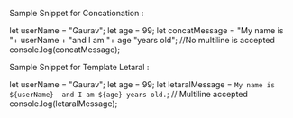 

Sample Snippet for Concationation :

let userName = "Gaurav";
let age = 99;
let concatMessage = "My name is "+ userName + "and I am "+ age "years old"; //No multiline is accepted
console.log(concatMessage);


Sample Snippet for Template Letaral :

let userName = "Gaurav";
let age = 99;
let letaralMessage = `My name is ${userName} 
and I am ${age} years old.`; // Multiline accepted
console.log(letaralMessage);